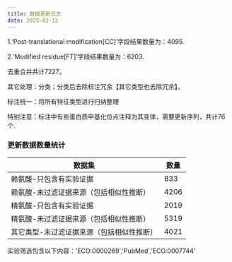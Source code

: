 ```yaml
---
title: 数据更新日志
date: 2025-02-12
---
```

<p>1.‘Post-translational modification[CC]’字段结果数量为：4095.</p>
<p>2.‘Modified residue[FT]’字段结果数量为：6203.</p>
<p>去重合并共计7227。</p>
<p>其它处理：分类；分类后去除标注冗余【其它类型也去除冗余】。</p>
<p>标注统一：将所有特征类型进行归纳整理</p>
<p>特别注意：标注中有些蛋白质甲基化位点注释为其变体，需要更新序列，共计76个.</p>
<h3>更新数据数量统计</h3>
<table>
  <thead>
        <tr>
            <th>数据集</th>
            <th>数量</th>
        </tr>
    </thead>
    <tbody>
        <tr>
            <td>赖氨酸-只包含有实验证据</td>
            <td>833</td>
        </tr>
        <tr>
            <td>赖氨酸-未过滤证据来源（包括相似性推断）</td>
            <td>4206</td>
        </tr>
        <tr>
            <td>精氨酸-只包含有实验证据</td>
            <td>2019</td>
        </tr>
        <tr>
            <td>精氨酸-未过滤证据来源（包括相似性推断）</td>
            <td>5319</td>
        </tr>
        <tr>
            <td>其它类型-未过滤证据来源（包括相似性推断）</td>
            <td>4021</td>
        </tr>
    </tbody>
</table>
<p>实验筛选包含以下内容：'ECO:0000269','PubMed','ECO:0007744'</p>
